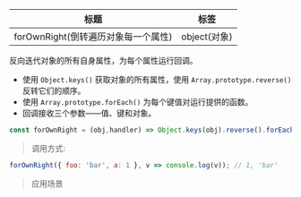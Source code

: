 |  标题   | 标签  |
|  ----  | ----  |
| forOwnRight(倒转遍历对象每一个属性) | object(对象) |

反向迭代对象的所有自身属性，为每个属性运行回调。

* 使用 `Object.keys()` 获取对象的所有属性，使用 `Array.prototype.reverse()` 反转它们的顺序。
* 使用 `Array.prototype.forEach()` 为每个键值对运行提供的函数。
* 回调接收三个参数——值、键和对象。

```js
const forOwnRight = (obj,handler) => Object.keys(obj).reverse().forEach(k => handler(obj[k],k,obj));
```

> 调用方式:

```js
forOwnRight({ foo: 'bar', a: 1 }, v => console.log(v)); // 1, 'bar'
```

> 应用场景